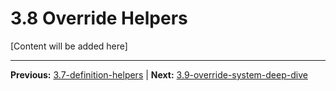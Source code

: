 # 3.8 Override Helpers

[Content will be added here]

---

**Previous:** [3.7-definition-helpers](./3.7-definition-helpers.md) | **Next:** [3.9-override-system-deep-dive](./3.9-override-system-deep-dive.md)
